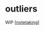 # outliers

WIP [[notetaking]]

[//begin]: # "Autogenerated link references for markdown compatibility"
[notetaking]: .././bubbles/notetaking "notetaking"
[//end]: # "Autogenerated link references"
